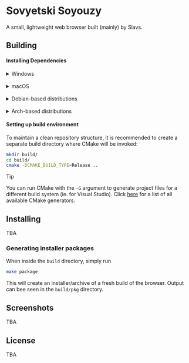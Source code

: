 # Sovyetski Soyouzy

A small, lightweight web browser built (mainly) by Slavs.

## Building

#### Installing Dependencies

<details>
<summary>Windows</summary>

TBA

</details>
<br/>
<details>
<summary>macOS</summary>

Make sure you have [Homebrew](https://brew.sh/) installed.

```bash
brew bundle
```

</details>
<br/>
<details>
<summary>Debian-based distributions</summary>

```bash
sudo apt install cmake clang libsdl2{-dev,} libsdl2{-image,} libsdl2{-ttf.}
```

</details>
<br/>
<details>
<summary>Arch-based distributions</summary>

```bash
sudo pacman -S cmake clang sdl2{_image,_ttf}
```

</details>

#### Setting up build environment

To maintain a clean repository structure, it is recommended to create a separate build directory where CMake will be invoked:

```bash
mkdir build/
cd build/
cmake -DCMAKE_BUILD_TYPE=Release ..
```

> [!TIP]
> You can run CMake with the `-G`  argument to generate project files for a different build system (ie. for Visual Studio). Click [here](https://cmake.org/cmake/help/latest/manual/cmake-generators.7.html) for a list of all available CMake generators.

## Installing

TBA

### Generating installer packages

When inside the `build` directory, simply run
```bash
make package
```

This will create an installer/archive of a fresh build of the browser. Output can bee seen in the `build/pkg` directory.

## Screenshots

TBA

## License

TBA